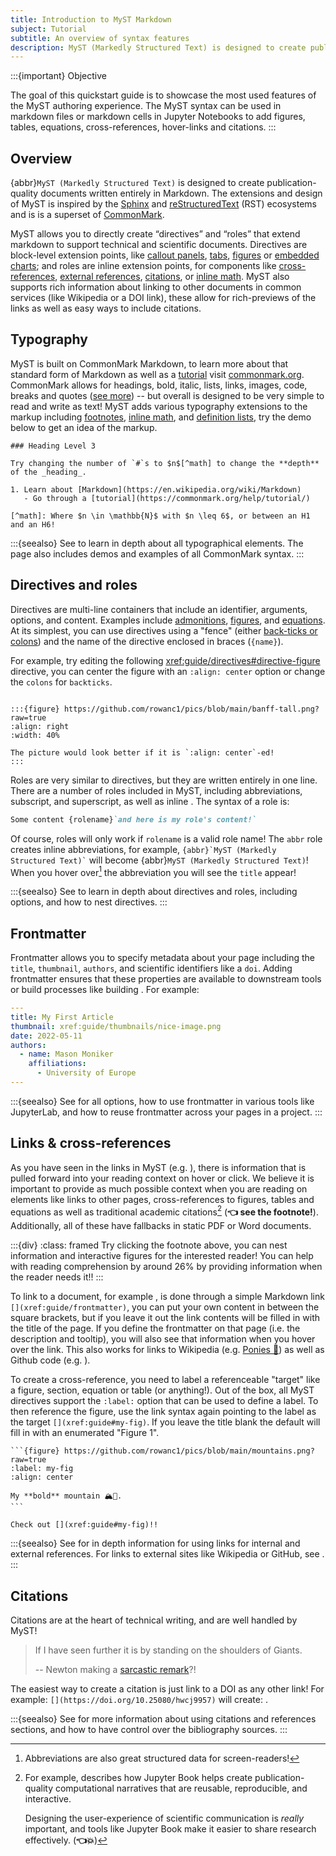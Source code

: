 ```yaml
---
title: Introduction to MyST Markdown
subject: Tutorial
subtitle: An overview of syntax features
description: MyST (Markedly Structured Text) is designed to create publication-quality documents written entirely in Markdown.
---
```


:::{important} Objective

The goal of this quickstart guide is to showcase the most used features of the MyST authoring experience. The MyST syntax can be used in markdown files or markdown cells in Jupyter Notebooks to add figures, tables, equations, cross-references, hover-links and citations.
:::

## Overview

{abbr}`MyST (Markedly Structured Text)` is designed to create publication-quality documents written entirely in Markdown. The extensions and design of MyST is inspired by the [Sphinx](https://www.sphinx-doc.org/) and [reStructuredText](https://docutils.sourceforge.io/rst.html) (RST) ecosystems and is is a superset of [CommonMark](xref:guide/commonmark).

MyST allows you to directly create “directives” and “roles” that extend markdown to support technical and scientific documents. Directives are block-level extension points, like [callout panels](xref:guide/admonitions), [tabs](xref:guide/dropdowns-cards-and-tabs), [figures](xref:guide/figures) or [embedded charts](xref:guide/interactive-notebooks); and roles are inline extension points, for components like [cross-references](xref:guide/cross-references), [external references](xref:guide/external-references), [citations](xref:guide/citations), or [inline math](xref:guide/math). MyST also supports rich information about linking to other documents in common services (like Wikipedia or a DOI link), these allow for rich-previews of the links as well as easy ways to include citations.

## Typography

MyST is built on CommonMark Markdown, to learn more about that standard form of Markdown as well as a [tutorial](https://commonmark.org/help/tutorial/) visit [commonmark.org](https://commonmark.org/).
CommonMark allows for headings, bold, italic, lists, links, images, code, breaks and quotes ([see more](xref:guide/commonmark)) -- but overall is designed to be very simple to read and write as text!
MyST adds various typography extensions to the markup including [footnotes](xref:guide#footnotes), [inline math](xref:guide#inline-math), and [definition lists](xref:guide#definition-lists), try the demo below to get an idea of the markup.

```{myst}
### Heading Level 3

Try changing the number of `#`s to $n$[^math] to change the **depth** of the _heading_.

1. Learn about [Markdown](https://en.wikipedia.org/wiki/Markdown)
   - Go through a [tutorial](https://commonmark.org/help/tutorial/)

[^math]: Where $n \in \mathbb{N}$ with $n \leq 6$, or between an H1 and an H6!
```

:::{seealso}
See [](xref:guide/typography) to learn in depth about all typographical elements. The [](xref:guide/commonmark) page also includes demos and examples of all CommonMark syntax.
:::

## Directives and roles

Directives are multi-line containers that include an identifier, arguments, options, and content. Examples include [admonitions](xref:guide/admonitions), [figures](xref:guide/figures), and [equations](xref:guide/math). At its simplest, you can use directives using a "fence" (either [back-ticks or colons](xref:guide#example-fence)) and the name of the directive enclosed in braces (`{name}`).

For example, try editing the following <xref:guide/directives#directive-figure> directive, you can center the figure with an `:align: center` option or change the `colons` for `backticks`.

```{myst}

:::{figure} https://github.com/rowanc1/pics/blob/main/banff-tall.png?raw=true
:align: right
:width: 40%

The picture would look better if it is `:align: center`-ed!
:::
```

Roles are very similar to directives, but they are written entirely in one line. There are a number of roles included in MyST, including abbreviations, subscript, and superscript, as well as inline [](xref:guide/math). The syntax of a role is:

```markdown
Some content {rolename}`and here is my role's content!`
```

Of course, roles will only work if `rolename` is a valid role name! The `abbr` role creates inline abbreviations, for example, `` {abbr}`MyST (Markedly Structured Text)` `` will become {abbr}`MyST (Markedly Structured Text)`! When you hover over[^1] the abbreviation you will see the `title` appear!

[^1]: Abbreviations are also great structured data for screen-readers!

:::{seealso}
See [](xref:guide/syntax-overview) to learn in depth about directives and roles, including options, and how to nest directives.
:::

## Frontmatter

Frontmatter allows you to specify metadata about your page including the `title`, `thumbnail`, `authors`, and scientific identifiers like a `doi`.
Adding frontmatter ensures that these properties are available to downstream tools or build processes like building [](xref:guide/creating-pdf-documents).
For example:

```yaml
---
title: My First Article
thumbnail: xref:guide/thumbnails/nice-image.png
date: 2022-05-11
authors:
  - name: Mason Moniker
    affiliations:
      - University of Europe
---
```

:::{seealso}
See [](xref:guide/frontmatter) for all options, how to use frontmatter in various tools like JupyterLab, and how to reuse frontmatter across your pages in a project.
:::

## Links & cross-references

As you have seen in the links in MyST (e.g. [](xref:guide/frontmatter)), there is information that is pulled forward into your reading context on hover or click. We believe it is important to provide as much possible context when you are reading on elements like links to other pages, cross-references to figures, tables and equations as well as traditional academic citations[^contextual-information] (**👈 see the footnote!**). Additionally, all of these have fallbacks in static PDF or Word documents.

[^contextual-information]:
    For example, [](doi:10.25080/hwcj9957) describes how Jupyter Book helps create publication-quality computational narratives that are reusable, reproducible, and interactive.

    Designing the user-experience of scientific communication is _really_ important, and tools like Jupyter Book make it easier to share research effectively.[^3] (**👈💥**)

[^3]:
    Just as an example of having lots of helpful information at your finger-tips, it would be nice to see the video of that article, _right_? Well here it is:

    :::{iframe} https://www.youtube.com/embed/yYcQf-Yq8B0
    :::

    Can't do that in a PDF! [^4] (**👈💥**)

[^4]:
    I mean, now that you are down the rabbit-hole, we can get you back on track with a demo of [referencing equations](xref:guide#example-equation-targets) (**👈💥**)

    Or maybe you want to explore an [💥 interactive figure 💥](xref:guide#fig-altair-horsepower).

:::{div}
:class: framed
Try clicking the footnote above, you can nest information and interactive figures for the interested reader! You can help with reading comprehension by around 26% by providing information when the reader needs it!!
:::

To link to a document, for example [](xref:guide/frontmatter), is done through a simple Markdown link `[](xref:guide/frontmatter)`, you can put your own content in between the square brackets, but if you leave it out the link contents will be filled in with the title of the page. If you define the frontmatter on that page (i.e. the description and tooltip), you will also see that information when you hover over the link. This also works for links to Wikipedia (e.g. [Ponies 🐴](https://en.wikipedia.org/wiki/New_Forest_pony)) as well as Github code (e.g. [](https://github.com/jupyter-book/mystmd/blob/main/README.md)).

To create a cross-reference, you need to label a referenceable "target" like a figure, section, equation or table (or anything!). Out of the box, all MyST directives support the `:label:` option that can be used to define a label. To then reference the figure, use the link syntax again pointing to the label as the target `[](xref:guide#my-fig)`. If you leave the title blank the default will fill in with an enumerated "Figure 1".

````{myst}
```{figure} https://github.com/rowanc1/pics/blob/main/mountains.png?raw=true
:label: my-fig
:align: center

My **bold** mountain 🏔🚠.
```

Check out [](xref:guide#my-fig)!!
````

:::{seealso}
See [](xref:guide/cross-references) for in depth information for using links for internal and external references. For links to external sites like Wikipedia or GitHub, see [](xref:guide/external-references).
:::

## Citations

Citations are at the heart of technical writing, and are well handled by MyST!

> If I have seen further it is by standing on the shoulders of Giants.
>
> -- Newton making a [sarcastic remark](https://en.wikipedia.org/wiki/Standing_on_the_shoulders_of_giants#Early_modern_and_modern_references)?!

The easiest way to create a citation is just link to a DOI as any other link! For example: `[](https://doi.org/10.25080/hwcj9957)` will create: [](https://doi.org/10.25080/hwcj9957).


:::{seealso}
See [](xref:guide/citations) for more information about using citations and references sections, and how to have control over the bibliography sources.
:::
